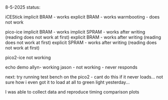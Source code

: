 8-5-2025 status:


iCEStick
implicit BRAM - works
explicit BRAM - works
warmbooting - does not work


pico-ice
implicit BRAM - works
implicit SPRAM - works after writing (reading does not work at first)
explicit BRAM - works after writing (reading does not work at first)
explicit SPRAM - works after writing (reading does not work at first)


pico2-ice
not working

echo demo
allyn- working
jason - not working - never responds


next:
try running test bench on the pico2 - cant do this if it never loads... not sure how i even got it to load at all to green light yesterday...

I was able to collect data and reproduce timing comparison plots 